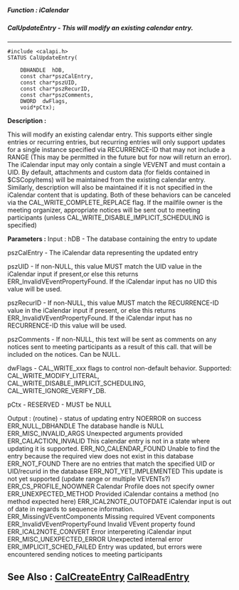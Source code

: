 ##### Function : iCalendar
##### CalUpdateEntry - This will modify an existing calendar entry.
---
```
#include <calapi.h>
STATUS CalUpdateEntry(

	DBHANDLE  hDB,
	const char*pszCalEntry,
	const char*pszUID,
	const char*pszRecurID,
	const char*pszComments,
	DWORD  dwFlags,
	void*pCtx);
```
**Description :**

This will modify an existing calendar entry.  This supports either single 
entries or recurring entries, but recurring entries will only 
support updates for a single instance specified via RECURRENCE-ID that may not 
include a RANGE (This may be permitted in the future but 
for now will return an error).
The iCalendar input may only contain a single VEVENT and must contain a UID.
By default, attachments and custom data (for fields contained in $CSCopyItems) 
will be maintained from the
existing calendar entry.  Similarly, description will also be maintained if it 
is not specified in the iCalendar
content that is updating.  Both of these behaviors can be canceled via the 
CAL_WRITE_COMPLETE_REPLACE flag.
If the mailfile owner is the meeting organizer, appropriate notices will be 
sent out to meeting participants (unless
CAL_WRITE_DISABLE_IMPLICIT_SCHEDULING is specified)

**Parameters :**
Input :
hDB  -  The database containing the entry to update

pszCalEntry  -  The iCalendar data representing the updated entry

pszUID  -  If non-NULL, this value MUST match the UID value in the iCalendar input if present,or else this returns ERR_InvalidVEventPropertyFound.  If the iCalendar input has no UID this value will be used.

pszRecurID  -  If non-NULL, this value MUST match the RECURRENCE-ID value in the iCalendar input if present, or else this returns ERR_InvalidVEventPropertyFound.  If the iCalendar input has no RECURRENCE-ID this value will be used.

pszComments  -  If non-NULL, this text will be sent as comments on any notices sent to meeting participants as a result of this call. that will be included on the notices. Can be NULL.

dwFlags  -  CAL_WRITE_xxx flags to control non-default behavior. Supported: CAL_WRITE_MODIFY_LITERAL, CAL_WRITE_DISABLE_IMPLICIT_SCHEDULING, CAL_WRITE_IGNORE_VERIFY_DB.

pCtx  -  RESERVED - MUST be NULL

Output :
(routine)  -  status of updating entry
		NOERROR on success
		ERR_NULL_DBHANDLE			The database handle is NULL
		ERR_MISC_INVALID_ARGS		Unexpected arguments provided
		ERR_CALACTION_INVALID		This calendar entry is not in a state where updating it is supported.
		ERR_NO_CALENDAR_FOUND		Unable to find the entry because the required view does not exist in this database
		ERR_NOT_FOUND				There are no entries that match the specified UID or UID/recurid in the database
		ERR_NOT_YET_IMPLEMENTED	This update is not yet supported (update range or multiple VEVENTs?)
		ERR_CS_PROFILE_NOOWNER	Calendar Profile does not specify owner
		ERR_UNEXPECTED_METHOD		Provided iCalendar contains a method (no method expected here)
		ERR_ICAL2NOTE_OUTOFDATE	iCalendar input is out of date in regards to sequence information.
		ERR_MissingVEventComponents		Missing required VEvent components
		ERR_InvalidVEventPropertyFound	Invalid VEvent property found
		ERR_ICAL2NOTE_CONVERT		Error interpereting iCalendar input
		ERR_MISC_UNEXPECTED_ERROR	Unexpected internal error
		ERR_IMPLICIT_SCHED_FAILED	Entry was updated, but errors were encountered sending notices to meeting participants



**See Also :**
[CalCreateEntry](/domino-c-api-docs/reference/Func/CalCreateEntry)
[CalReadEntry](/domino-c-api-docs/reference/Func/CalReadEntry)
---
